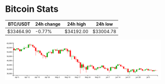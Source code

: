 # Bitcoin Stats

BTC/USDT|24h change|24h high|24h low|
|---|---|---|---|
|$33464.90|-0.77%|$34192.00|$33004.78|

<img src="./chart.svg">

